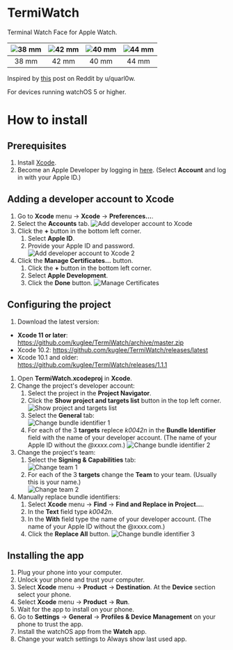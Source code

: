 # TermiWatch

Terminal Watch Face for Apple Watch.

| ![38 mm](Screenshots/38mm.png) | ![42 mm](Screenshots/42mm.png) | ![40 mm](Screenshots/40mm.png) | ![44 mm](Screenshots/44mm.png) |
| :---: | :---: | :---: | :--: |
| 38 mm | 42 mm | 40 mm | 44 mm|

Inspired by [this](https://www.reddit.com/r/unixporn/comments/9ndo8o/oc_always_keep_some_terminal_with_you/) post on Reddit by u/quarl0w.

For devices running watchOS 5 or higher.


# How to install

## Prerequisites
  1. Install [Xcode](https://itunes.apple.com/app/xcode/id497799835).
  1. Become an Apple Developer by logging in [here](https://developer.apple.com). (Select **Account** and log in with your Apple ID.)

## Adding a developer account to Xcode
  1. Go to **Xcode** menu -> **Xcode** -> **Preferences…**.
  1. Select the **Accounts** tab.
  ![Add developer account to Xcode](Screenshots/Add_develper_account_to_xcode.png)
  1. Click the **+** button in the bottom left corner.
      1. Select **Apple ID**.
      1. Provide your Apple ID and password.
  ![Add developer account to Xcode 2](Screenshots/Add_develper_account_to_xcode_2.png)
  1. Click the **Manage Certificates…** button.
      1. Click the **+** button in the bottom left corner.
      1. Select **Apple Development**.
      1. Click the **Done** button.
  ![Manage Certificates](Screenshots/Manage_certificates.png)

## Configuring the project
  1. Download the latest version:
  - **Xcode 11 or later**: https://github.com/kuglee/TermiWatch/archive/master.zip
  - Xcode 10.2: https://github.com/kuglee/TermiWatch/releases/latest  
  - Xcode 10.1 and older: https://github.com/kuglee/TermiWatch/releases/1.1.1
  1. Open **TermiWatch.xcodeproj** in **Xcode**.
  1. Change the project's developer account:
      1. Select the project in the **Project Navigator**.
      1. Click the **Show project and targets list** button in the top left corner.
      ![Show project and targets list](Screenshots/Show_project_and_targets_list.png)
      1. Select the **General** tab:  
      ![Change bundle identifier 1](Screenshots/Change_bundle_identifier1.png)
      1. For each of the 3 **targets** replece *k0042n* in the **Bundle Identifier** field with the name of your developer account. (The name of your Apple ID without the *@xxxx.com*.)
      ![Change bundle identifier 2](Screenshots/Change_bundle_identifier2.png)
  1. Change the project's team:
      1. Select the **Signing & Capabilities** tab:    
      ![Change team 1](Screenshots/Change_team1.png)  
      1. For each of the 3 **targets** change the **Team** to your team. (Usually this is your name.)  
      ![Change team 2](Screenshots/Change_team2.png)    
  1. Manually replace bundle identifiers:
      1. Select **Xcode** menu -> **Find** -> **Find and Replace in Project…**.
      1. In the **Text** field type *k0042n*.
      1. In the **With** field type the name of your developer account. (The name of your Apple ID without the @xxxx.com.)
      1. Click the **Replace All** button.
  ![Change bundle identifier 3](Screenshots/Change_bundle_identifier3.png)


## Installing the app
  1. Plug your phone into your computer.
  1. Unlock your phone and trust your computer.
  1. Select **Xcode** menu -> **Product** -> **Destination**. At the **Device** section select your phone.
  1. Select **Xcode** menu -> **Product** -> **Run**.
  1. Wait for the app to install on your phone.
  1. Go to **Settings** -> **General** -> **Profiles & Device Management** on your phone to trust the app.
  1. Install the watchOS app from the **Watch** app.
  1. Change your watch settings to Always show last used app.
